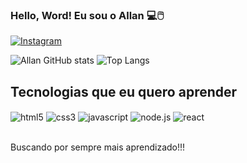 ### Hello, Word! Eu sou o Allan 💻🖱️ 

[![Instagram](https://img.shields.io/badge/Instagram-E4405F?style=for-the-badge&logo=instagram&logoColor=white
)](https://www.instagram.com/dev_allannn/)

![Allan GitHub stats](https://github-readme-stats.vercel.app/api?username=umaprendiz&show_icons=true&theme=cobalt)
![Top Langs](https://github-readme-stats.vercel.app/api/top-langs/?username=umaprendiz&layout=compact)
## Tecnologias que eu quero aprender

<div style="display: inline_block">
    <img align="center" alt="html5" src="https://img.shields.io/badge/HTML5-E34F26?style=for-the-badge&logo=html5&logoColor=white">
     <img align="center" alt="css3" src="https://img.shields.io/badge/CSS3-1572B6?style=for-the-badge&logo=css3&logoColor=white">
     <img align="center" alt="javascript" src="https://img.shields.io/badge/JavaScript-F7DF1E?style=for-the-badge&logo=javascript&logoColor=black">
     <img align="center" alt="node.js" src="https://img.shields.io/badge/Node.js-43853D?style=for-the-badge&logo=node.js&logoColor=white">
     <img align="center" alt="react" src="https://img.shields.io/badge/React-20232A?style=for-the-badge&logo=react&logoColor=61DAFB">
</div><br/>

Buscando por sempre mais aprendizado!!!
